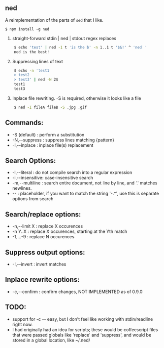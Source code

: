  ned
-----

A reimplementation of the parts of `sed` that I like.

`$ npm install -g ned`

1. straight-forward stdin | ned | stdout regex replaces

```sh
    $ echo 'test' | ned -1 t 'is the b' -n 1..1 t '$&!' ^ 'ned '
    ned is the best!
```

2. Suppressing lines of text

```sh
    $ echo -n 'test1
    > test2
    > test3' | ned -N 2$
    test1
    test3
```

3. Inplace file rewriting. -S is required, otherwise it looks like a file

```sh
    $ ned -I fileA fileB -S .jpg .gif
```

## Commands:

*  -S (default)  : perform a substitution
*  -N,--suppress : suppress lines matching {pattern}
*  -I,--inplace  : inplace file(s) replacement

## Search Options:

*  -l,--literal    : do not compile search into a regular expression
*  -i,--insensitive: case-insensitive search
*  -m,--multiline  : search entire document, not line by line, and '.' matches newlines.
*  --              : placeholder, if you want to match the string '-.*', use this is separate options from search

## Search/replace options:

*  -n,--limit X    : replace X occurences
*  -n Y..X         : replace X occurences, starting at the Yth match
*  -1,...-9        : replace N occurences

## Suppress output options:

*  -!,--invert     : invert matches

## Inplace rewrite options:

*  -c,--confirm    : confirm changes, NOT IMPLEMENTED as of 0.9.0

## TODO:

* support for -c -- easy, but I don't feel like working with stdin/readline right now.
* I had originally had an idea for scripts; these would be coffeescript files that were passed globals like 'replace' and 'suppress', and would be stored in a global location, like ~/.ned/